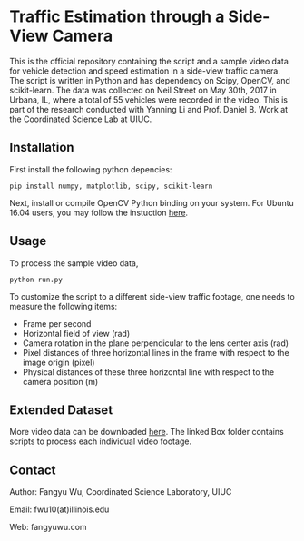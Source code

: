 # Traffic Estimation through a Side-View Camera

This is the official repository containing the script and a sample video data for vehicle detection and speed estimation in a side-view traffic camera. The script is written in Python and has dependency on Scipy, OpenCV, and scikit-learn. The data was collected on Neil Street on May 30th, 2017 in Urbana, IL, where a total of 55 vehicles were recorded in the video. This is part of the research conducted with Yanning Li and Prof. Daniel B. Work at the Coordinated Science Lab at UIUC.

## Installation 
First install the following python depencies:
```
pip install numpy, matplotlib, scipy, scikit-learn
```
Next, install or compile OpenCV Python binding on your system. For Ubuntu 16.04 users, you may follow the instuction [here](http://www.pyimagesearch.com/2016/10/24/ubuntu-16-04-how-to-install-opencv/).

## Usage
To process the sample video data, 
```
python run.py
```

To customize the script to a different side-view traffic footage, one needs to measure the following items:
+ Frame per second
+ Horizontal field of view (rad)
+ Camera rotation in the plane perpendicular to the lens center axis (rad)
+ Pixel distances of three horizontal lines in the frame with respect to the image origin (pixel)
+ Physical distances of these three horizontal line with respect to the camera position (m)

## Extended Dataset
More video data can be downloaded [here](https://uofi.box.com/s/i3ac71aejupj1khbo7w61az9qe6u5tz2). The linked Box folder contains scripts to process each individual video footage.

## Contact
Author: Fangyu Wu, Coordinated Science Laboratory, UIUC

Email: fwu10(at)illinois.edu

Web: fangyuwu.com
